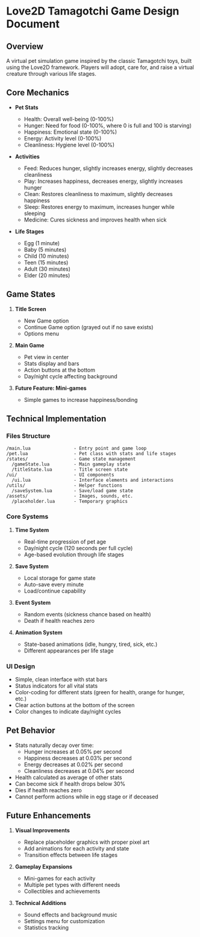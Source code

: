 # Love2D Tamagotchi Game Design Document

## Overview
A virtual pet simulation game inspired by the classic Tamagotchi toys, built using the Love2D framework. Players will adopt, care for, and raise a virtual creature through various life stages.

## Core Mechanics
- **Pet Stats**
  - Health: Overall well-being (0-100%)
  - Hunger: Need for food (0-100%, where 0 is full and 100 is starving)
  - Happiness: Emotional state (0-100%)
  - Energy: Activity level (0-100%)
  - Cleanliness: Hygiene level (0-100%)
  
- **Activities**
  - Feed: Reduces hunger, slightly increases energy, slightly decreases cleanliness
  - Play: Increases happiness, decreases energy, slightly increases hunger
  - Clean: Restores cleanliness to maximum, slightly decreases happiness
  - Sleep: Restores energy to maximum, increases hunger while sleeping
  - Medicine: Cures sickness and improves health when sick

- **Life Stages**
  - Egg (1 minute)
  - Baby (5 minutes)
  - Child (10 minutes)
  - Teen (15 minutes)
  - Adult (30 minutes)
  - Elder (20 minutes)

## Game States
1. **Title Screen**
   - New Game option
   - Continue Game option (grayed out if no save exists)
   - Options menu
   
2. **Main Game**
   - Pet view in center
   - Stats display and bars
   - Action buttons at the bottom
   - Day/night cycle affecting background

3. **Future Feature: Mini-games**
   - Simple games to increase happiness/bonding

## Technical Implementation

### Files Structure
```
/main.lua                - Entry point and game loop
/pet.lua                 - Pet class with stats and life stages
/states/                 - Game state management
  /gameState.lua         - Main gameplay state
  /titleState.lua        - Title screen state
/ui/                     - UI components
  /ui.lua                - Interface elements and interactions
/utils/                  - Helper functions
  /saveSystem.lua        - Save/load game state
/assets/                 - Images, sounds, etc.
  /placeholder.lua       - Temporary graphics
```

### Core Systems
1. **Time System**
   - Real-time progression of pet age
   - Day/night cycle (120 seconds per full cycle)
   - Age-based evolution through life stages

2. **Save System**
   - Local storage for game state
   - Auto-save every minute
   - Load/continue capability

3. **Event System**
   - Random events (sickness chance based on health)
   - Death if health reaches zero

4. **Animation System**
   - State-based animations (idle, hungry, tired, sick, etc.)
   - Different appearances per life stage

### UI Design
- Simple, clean interface with stat bars
- Status indicators for all vital stats
- Color-coding for different stats (green for health, orange for hunger, etc.)
- Clear action buttons at the bottom of the screen
- Color changes to indicate day/night cycles

## Pet Behavior
- Stats naturally decay over time:
  - Hunger increases at 0.05% per second
  - Happiness decreases at 0.03% per second
  - Energy decreases at 0.02% per second
  - Cleanliness decreases at 0.04% per second
- Health calculated as average of other stats
- Can become sick if health drops below 30%
- Dies if health reaches zero
- Cannot perform actions while in egg stage or if deceased

## Future Enhancements
1. **Visual Improvements**
   - Replace placeholder graphics with proper pixel art
   - Add animations for each activity and state
   - Transition effects between life stages

2. **Gameplay Expansions**
   - Mini-games for each activity
   - Multiple pet types with different needs
   - Collectibles and achievements

3. **Technical Additions**
   - Sound effects and background music
   - Settings menu for customization
   - Statistics tracking
